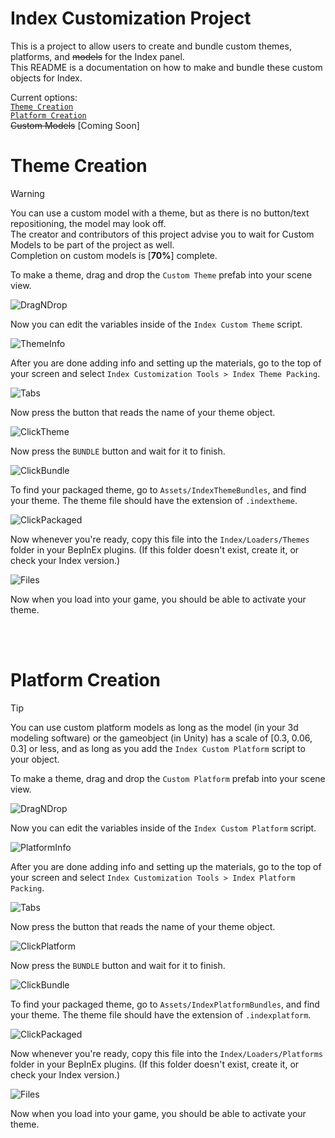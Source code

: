 # Index Customization Project

This is a project to allow users to create and bundle custom themes, platforms, and ~~models~~ for the Index panel. <br/>
This README is a documentation on how to make and bundle these custom objects for Index.

Current options: <br/>
[`Theme Creation`](#Theme-Creation) <br/>
[`Platform Creation`](#Platform-Creation) <br/>
~~Custom Models~~ [Coming Soon] <br/>

# Theme Creation

> [!WARNING]  
> You can use a custom model with a theme, but as there is no button/text repositioning, the model may look off. <br/>
> The creator and contributors of this project advise you to wait for Custom Models to be part of the project as well. <br/>
> Completion on custom models is [**70%**] complete.

To make a theme, drag and drop the `Custom Theme` prefab into your scene view. <br/>

![DragNDrop](https://github.com/user-attachments/assets/d597ba6d-9ae8-4a33-840b-442a1f605ce4) <br/>


Now you can edit the variables inside of the `Index Custom Theme` script. <br/>

![ThemeInfo](https://github.com/user-attachments/assets/2de37424-8a57-4e07-bfc8-96cb18d54b85) <br/>


After you are done adding info and setting up the materials, go to the top of your screen and select `Index Customization Tools > Index Theme Packing`. <br/>

![Tabs](https://github.com/user-attachments/assets/b812f7aa-a316-4d29-ad37-d32523c76785) <br/>


Now press the button that reads the name of your theme object. <br/>

![ClickTheme](https://github.com/user-attachments/assets/b7293409-f323-43ba-9f68-200102c7ac68) <br/>


Now press the `BUNDLE` button and wait for it to finish. <br/>

![ClickBundle](https://github.com/user-attachments/assets/2818b1e0-c24a-466d-bf37-ff52541f273b) <br/>


To find your packaged theme, go to `Assets/IndexThemeBundles`, and find your theme. The theme file should have the extension of `.indextheme`. <br/>

![ClickPackaged](https://github.com/user-attachments/assets/49100fd6-38af-480d-b5a6-b8036fd3d2f0) <br/>


Now whenever you're ready, copy this file into the `Index/Loaders/Themes` folder in your BepInEx plugins. (If this folder doesn't exist, create it, or check your Index version.) <br/>

![Files](https://github.com/user-attachments/assets/b1e72c84-83c1-4c46-a425-0dcf7d594305) <br/>


Now when you load into your game, you should be able to activate your theme.

<br/>
<br/>

# Platform Creation

> [!TIP]
> You can use custom platform models as long as the model (in your 3d modeling software) or the gameobject (in Unity) has a scale of [0.3, 0.06, 0.3] or less, and as long as you add the `Index Custom Platform` script to your object.

To make a theme, drag and drop the `Custom Platform` prefab into your scene view. <br/>

![DragNDrop](https://github.com/user-attachments/assets/49b70725-695e-49f7-aa89-27ae3f2d0886) <br/>


Now you can edit the variables inside of the `Index Custom Platform` script. <br/>

![PlatformInfo](https://github.com/user-attachments/assets/bcd7bac9-0c98-4045-b2ef-ebc048739945) <br/>


After you are done adding info and setting up the materials, go to the top of your screen and select `Index Customization Tools > Index Platform Packing`. <br/>

![Tabs](https://github.com/user-attachments/assets/9404dcb1-04b7-4f03-9f14-c1141744a96b) <br/>


Now press the button that reads the name of your theme object. <br/>

![ClickPlatform](https://github.com/user-attachments/assets/38eeb8e5-a8fe-40da-b0ef-0081a75c2bb1) <br/>


Now press the `BUNDLE` button and wait for it to finish. <br/>

![ClickBundle](https://github.com/user-attachments/assets/4099b4e1-336a-47d7-8818-4f57968d8ff0) <br/>


To find your packaged theme, go to `Assets/IndexPlatformBundles`, and find your theme. The theme file should have the extension of `.indexplatform`. <br/>

![ClickPackaged](https://github.com/user-attachments/assets/60cbd9fc-c14e-45d0-90aa-93ee906b5c02) <br/>


Now whenever you're ready, copy this file into the `Index/Loaders/Platforms` folder in your BepInEx plugins. (If this folder doesn't exist, create it, or check your Index version.) <br/>

![Files](https://github.com/user-attachments/assets/1799ce67-80ad-4e65-af08-510dae512e09) <br/>


Now when you load into your game, you should be able to activate your theme.
